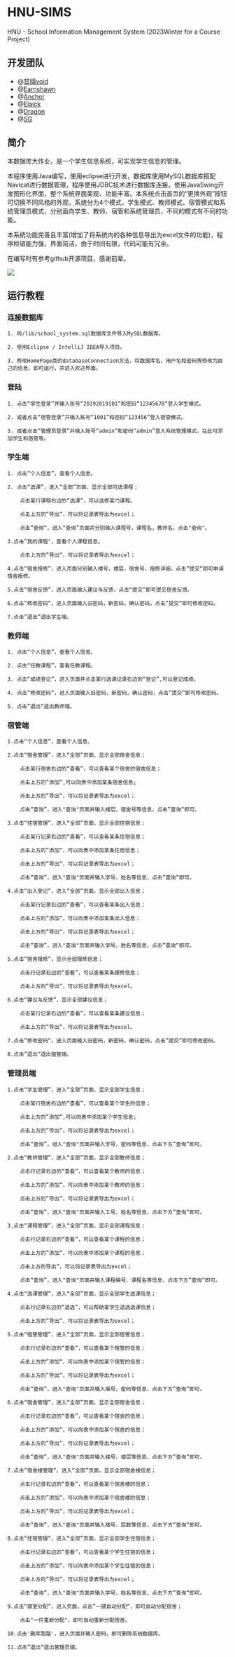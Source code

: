 # HNU-SIMS

HNU - School Information Management System (2023Winter for a Course Project)

## 开发团队

- @[甘晴void](https://github.com/wolfvoid)
- @[Earnshawn](https://github.com/Earnshawnlpl)
- @[Anchor](https://github.com/Anchorom)
- @[Elaick]()
- @[Dragon]()
- @[SG]()

## 简介

本数据库大作业，是一个学生信息系统，可实现学生信息的管理。

本程序使用Java编写，使用eclipse进行开发，数据库使用MySQL数据库搭配Navicat进行数据管理，程序使用JDBC技术进行数据库连接，使用JavaSwing开发图形化界面，整个系统界面美观、功能丰富。本系统点击首页的“更换外观”按钮可切换不同风格的外观，系统分为4个模式，学生模式、教师模式、宿管模式和系统管理员模式，分别面向学生、教师、宿管和系统管理员，不同的模式有不同的功能。

本系统功能完善且丰富(增加了将系统内的各种信息导出为excel文件的功能)，程序检错能力强，界面简洁。由于时间有限，代码可能有冗余。

在编写时有参考github开源项目，感谢前辈。

![](E-R图.png)

## 运行教程

### 连接数据库

```
1. 将/lib/school_system.sql数据库文件导入MySQL数据库。

2. 使用Eclipse / IntelliJ IDEA导入项目。

3. 修改HomePage类的databaseConnection方法，将数据库名、用户名和密码等修改为自己的信息，即可运行，并进入欢迎界面。

```



### 登陆

```
1. 点击“学生登录”并输入账号“20192019101”和密码“12345678”登入学生模式。

2. 或者点击“宿管登录”并输入账号“1001”和密码“123456”登入宿管模式。

3. 或者点击“管理员登录”并输入账号“admin”和密码“admin”登入系统管理模式，在此可添加学生和宿管等。

```



### 学生端

```
1. 点击“个人信息”，查看个人信息。

2. 点击“选课”，进入“全部”页面，显示全部可选课程；

    点击某行课程右边的“选课”，可以选修某门课程。

    点击上方的”导出“，可以将记录表导出为excel；

    点击”查询“，进入“查询”页面并分别输入课程号，课程名，教师名，点击"查询"。

3.点击”我的课程"，查看个人课程信息。

    点击上方的”导出“，可以将记录表导出为excel；

4.点击“宿舍报修”，进入页面分别输入楼号，楼层，宿舍号，报修详细，点击”提交“即可申请宿舍报修。

5.点击“宿舍反馈”，进入页面输入建议与反馈，点击“提交“即可提交宿舍反馈。

6.点击”修改密码“，进入页面输入旧密码，新密码，确认密码，点击”提交“即可修改密码。

7.点击”退出“退出学生端。
```



### 教师端

```
1. 点击“个人信息”，查看个人信息。

2. 点击“任教课程”，查看任教课程。

3. 点击“成绩登记”，进入页面并点击某行选课记录右边的“登记”,可以登记成绩。

4. 点击”修改密码“，进入页面输入旧密码，新密码，确认密码，点击”提交“即可修改密码。

5. 点击”退出“退出教师端。
```



### 宿管端

```
1.点击“个人信息”，查看个人信息。

2.点击“宿舍管理”，进入“全部”页面，显示全部宿舍信息；

	点击某行宿舍右边的“查看”，可以查看某个宿舍的宿舍信息；

	点击上方的”添加“,可以向表中添加某条宿舍信息;

	点击上方的”导出“，可以将记录表导出为excel；

	点击“查询”，进入"查询"页面并输入楼层，宿舍号等信息，点击”查询“即可。

3.点击“住宿管理”，进入“全部”页面，显示全部住宿信息；

	点击某行记录右边的“查看”，可以查看某条住宿信息；

	点击上方的”添加“，可以向表中添加某条住宿信息；

	点击上方的”导出“，可以将记录表导出为excel；

	点击“查询”，进入"查询"页面并输入学号，姓名等信息，点击”查询“即可。

4.点击“出入登记”，进入“全部”页面，显示全部出入信息；

	点击某行记录右边的“查看”，可以查看某条出入信息；

	点击上方的”添加“，可以向表中添加某条出入信息；

	点击上方的”导出“，可以将记录表导出为excel；

	点击“查询”，进入"查询"页面并输入学号，姓名等信息，点击”查询“即可。

5.点击“宿舍报修”，显示全部报修信息；

	点击行记录右边的“查看”，可以查看某条报修信息；

	点击上方的”导出“，可以将记录表导出为excel。

6.点击“建议与反馈”，显示全部建议信息；

	点击某行记录右边的“查看”，可以查看某条建议信息；

	点击上方的”导出“，可以将记录表导出为excel。

7.点击”修改密码“，进入页面输入旧密码，新密码，确认密码，点击”提交“即可修改密码。

8.点击”退出“退出宿管端。
```



### 管理员端

```
1.点击“学生管理”，进入“全部”页面，显示全部学生信息；

	点击某行宿舍右边的“查看”，可以查看某个学生的信息；

	点击上方的”添加“,可以向表中添加某个学生信息;

	点击上方的”导出“，可以将记录表导出为excel；

	点击“查询”，进入"查询"页面并输入学号，密码等信息，点击下方”查询“即可。

2.点击“教师管理”，进入“全部”页面，显示全部教师信息；

	点击行记录右边的“查看”，可以查看某个教师的信息；

	点击上方的”添加“，可以向表中添加某个教师的信息；

	点击上方的”导出“，可以将记录表导出为excel；

	点击“查询”，进入"查询"页面并输入工号、姓名等信息，点击下方”查询“即可。

3.点击“课程管理”，进入“全部”页面，显示全部课程信息；

	点击行记录右边的“查看”，可以查看某个课程的信息；

	点击上方的”添加“，可以向表中添加某个课程的信息；

	点击上方的导出“，可以将记录表导出为excel；

	点击“查询”，进入"查询"页面并输入课程编号、课程名等信息，点击下方”查询“即可。

4.点击“选课管理”，进入“全部”页面，显示全部学生选课信息；
	
	点击行记录右边的“退选”，可以帮助某学生退选选课信息；

	点击上方的”导出“，可以将记录表导出为excel；

5.点击“宿管管理”，进入“全部”页面，显示全部宿管信息；

	点击行记录右边的“查看”，可以查看某个宿管的信息；

	点击上方的”添加“，可以向表中添加某个宿管的信息；

	点击上方的”导出“，可以将记录表导出为excel；

	点击“查询”，进入"查询"页面并输入编号，密码等信息，点击下方”查询“即可。

6.点击“宿舍管理”，进入“全部”页面，显示全部宿舍信息；

	点击行记录右边的“查看”，可以查看某个宿舍的信息；

	点击上方的”添加“，可以向表中添加某个宿舍的信息；

	点击上方的”导出“，可以将记录表导出为excel；

	点击“查询”，进入"查询"页面并输入楼号，楼层等信息，点击下方”查询“即可。

7.点击”宿舍楼管理“，进入“全部”页面，显示全部宿舍楼信息；

	点击行记录右边的“查看”，可以查看某个宿舍楼的信息；

	点击上方的”添加“，可以向表中添加某个宿舍楼的信息；

	点击上方的”导出“，可以将记录表导出为excel；

	点击“查询”，进入"查询"页面并输入楼号，层数等信息，点击下方”查询“即可。

8.点击”住宿管理“，进入“全部”页面，显示全部学生住宿信息；

	点击行记录右边的“查看”，可以查看某个学生住宿的信息；

	点击上方的”添加“，可以向表中添加某个学生住宿的信息；

	点击上方的”导出“，可以将记录表导出为excel；

	点击“查询”，进入"查询"页面并输入学号，姓名等信息，点击下方”查询“即可。

9.点击“寝室分配”，进入页面，点击”一键自动分配“，即可自动分配宿舍；

	点击"一件重新分配"，即可自动重新分配宿舍。

10.点击'删库跑路'，进入页面并输入密码，即可删除系统数据库。

11.点击”退出“退出管理员端。
```

